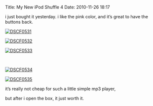 Title: My New iPod Shuffle 4
Date: 2010-11-26 18:17

<p> </p> 
<p>i just bought it yesterday. i like the pink color, and it’s great to have the buttons back.</p> 
<p><a target="_blank" rel="nofollow" href="http://s7.sinaimg.cn/middle/4be364b707564fcd8ef36&amp;amp;690"  > <img title="DSCF0531"  border="0"  alt="DSCF0531"  src="http://img.bimg.126.net/photo/bkO2sMycErgMBZHNR5jaxQ==/1206683225175637684.jpg"  real_src=""  /></a></p> 
<p><a target="_blank" rel="nofollow" href="http://s1.sinaimg.cn/middle/4be364b7495f206adfd70&amp;amp;690"  > <img title="DSCF0532"  border="0"  alt="DSCF0532"  src="http://img.bimg.126.net/photo/0u0wVyeAQlyr--PqXIgzng==/332421947512334553.jpg"  real_src=""  /></a></p> 
<p><a target="_blank" rel="nofollow" href="http://s16.sinaimg.cn/middle/4be364b7495f206fec92f&amp;amp;690"  > <img title="DSCF0533"  border="0"  alt="DSCF0533"  src="http://img.bimg.126.net/photo/T2D0YgwIe3rThN6HPsIA7w==/3946279173500480049.jpg"  real_src=""  /></a></p> 
<p>&nbsp;</p> 
<p><a target="_blank" rel="nofollow" href="http://s14.sinaimg.cn/middle/4be364b7495f207459dbd&amp;amp;690"  > <img title="DSCF0534"  border="0"  alt="DSCF0534"  src="http://img.bimg.126.net/photo/KCFL6FL0TL4vQ5X04cxcAA==/4850658273671802576.jpg"  real_src=""  /></a></p> 
<p><a target="_blank" rel="nofollow" href="http://s15.sinaimg.cn/middle/4be364b70756500c1017e&amp;amp;690"  > <img title="DSCF0535"  border="0"  alt="DSCF0535"  src="http://img.bimg.126.net/photo/JNWiB4bFvjW0do8ZLeOa0A==/5785155197134180924.jpg"  real_src=""  /></a></p> 
<p>it’s really not cheap for such a little simple mp3 player,</p> 
<p>but after i open the box, it just worth it.</p>

